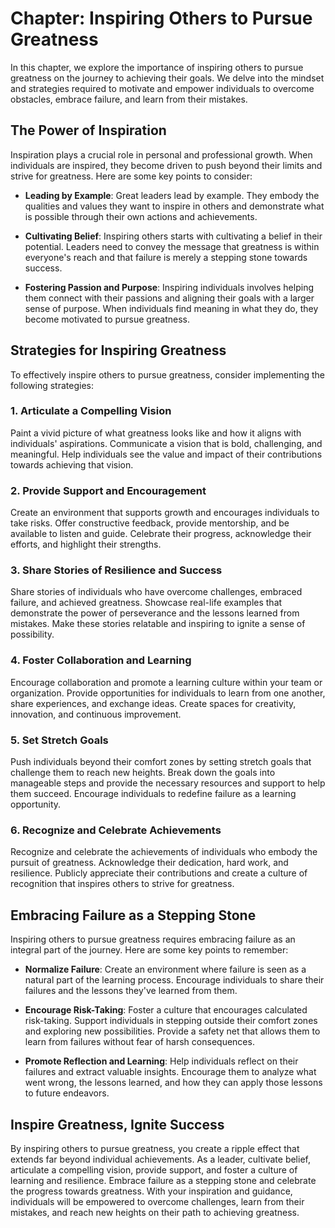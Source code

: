 Chapter: Inspiring Others to Pursue Greatness
=============================================

In this chapter, we explore the importance of inspiring others to pursue greatness on the journey to achieving their goals. We delve into the mindset and strategies required to motivate and empower individuals to overcome obstacles, embrace failure, and learn from their mistakes.

The Power of Inspiration
------------------------

Inspiration plays a crucial role in personal and professional growth. When individuals are inspired, they become driven to push beyond their limits and strive for greatness. Here are some key points to consider:

* **Leading by Example**: Great leaders lead by example. They embody the qualities and values they want to inspire in others and demonstrate what is possible through their own actions and achievements.

* **Cultivating Belief**: Inspiring others starts with cultivating a belief in their potential. Leaders need to convey the message that greatness is within everyone's reach and that failure is merely a stepping stone towards success.

* **Fostering Passion and Purpose**: Inspiring individuals involves helping them connect with their passions and aligning their goals with a larger sense of purpose. When individuals find meaning in what they do, they become motivated to pursue greatness.

Strategies for Inspiring Greatness
----------------------------------

To effectively inspire others to pursue greatness, consider implementing the following strategies:

### 1. Articulate a Compelling Vision

Paint a vivid picture of what greatness looks like and how it aligns with individuals' aspirations. Communicate a vision that is bold, challenging, and meaningful. Help individuals see the value and impact of their contributions towards achieving that vision.

### 2. Provide Support and Encouragement

Create an environment that supports growth and encourages individuals to take risks. Offer constructive feedback, provide mentorship, and be available to listen and guide. Celebrate their progress, acknowledge their efforts, and highlight their strengths.

### 3. Share Stories of Resilience and Success

Share stories of individuals who have overcome challenges, embraced failure, and achieved greatness. Showcase real-life examples that demonstrate the power of perseverance and the lessons learned from mistakes. Make these stories relatable and inspiring to ignite a sense of possibility.

### 4. Foster Collaboration and Learning

Encourage collaboration and promote a learning culture within your team or organization. Provide opportunities for individuals to learn from one another, share experiences, and exchange ideas. Create spaces for creativity, innovation, and continuous improvement.

### 5. Set Stretch Goals

Push individuals beyond their comfort zones by setting stretch goals that challenge them to reach new heights. Break down the goals into manageable steps and provide the necessary resources and support to help them succeed. Encourage individuals to redefine failure as a learning opportunity.

### 6. Recognize and Celebrate Achievements

Recognize and celebrate the achievements of individuals who embody the pursuit of greatness. Acknowledge their dedication, hard work, and resilience. Publicly appreciate their contributions and create a culture of recognition that inspires others to strive for greatness.

Embracing Failure as a Stepping Stone
-------------------------------------

Inspiring others to pursue greatness requires embracing failure as an integral part of the journey. Here are some key points to remember:

* **Normalize Failure**: Create an environment where failure is seen as a natural part of the learning process. Encourage individuals to share their failures and the lessons they've learned from them.

* **Encourage Risk-Taking**: Foster a culture that encourages calculated risk-taking. Support individuals in stepping outside their comfort zones and exploring new possibilities. Provide a safety net that allows them to learn from failures without fear of harsh consequences.

* **Promote Reflection and Learning**: Help individuals reflect on their failures and extract valuable insights. Encourage them to analyze what went wrong, the lessons learned, and how they can apply those lessons to future endeavors.

Inspire Greatness, Ignite Success
---------------------------------

By inspiring others to pursue greatness, you create a ripple effect that extends far beyond individual achievements. As a leader, cultivate belief, articulate a compelling vision, provide support, and foster a culture of learning and resilience. Embrace failure as a stepping stone and celebrate the progress towards greatness. With your inspiration and guidance, individuals will be empowered to overcome challenges, learn from their mistakes, and reach new heights on their path to achieving greatness.
